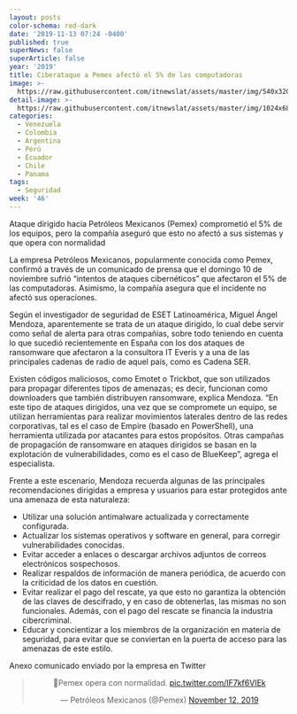 ```yaml
---
layout: posts
color-schema: red-dark
date: '2019-11-13 07:24 -0400'
published: true
superNews: false
superArticle: false
year: '2019'
title: Ciberataque a Pemex afectó el 5% de las computadoras
image: >-
  https://raw.githubusercontent.com/itnewslat/assets/master/img/540x320/Pemex-p.jpg
detail-image: >-
  https://raw.githubusercontent.com/itnewslat/assets/master/img/1024x680/Pemex-g.jpg
categories:
  - Venezuela
  - Colombia
  - Argentina
  - Perú
  - Ecuador
  - Chile
  - Panama
tags:
  - Seguridad
week: '46'
---
```

Ataque dirigido hacia Petróleos Mexicanos (Pemex) comprometió el 5% de los equipos, pero la compañía aseguró que esto no afectó a sus sistemas y que opera con normalidad

La empresa Petróleos Mexicanos, popularmente conocida como Pemex, confirmó a través de un comunicado de prensa que el domingo 10 de noviembre sufrió “intentos de ataques cibernéticos” que afectaron el 5% de las computadoras. Asimismo, la compañía asegura que el incidente no afectó sus operaciones.

Según el investigador de seguridad de ESET Latinoamérica, Miguel Ángel Mendoza, aparentemente se trata de un ataque dirigido, lo cual debe servir como señal de alerta para otras compañías, sobre todo teniendo en cuenta lo que sucedió recientemente en España con los dos ataques de ransomware que afectaron a la consultora IT Everis y a una de las principales cadenas de radio de aquel país, como es Cadena SER.

Existen códigos maliciosos, como Emotet o Trickbot, que son utilizados para propagar diferentes tipos de amenazas; es decir, funcionan como downloaders que también distribuyen ransomware, explica Mendoza. “En este tipo de ataques dirigidos, una vez que se compromete un equipo, se utilizan herramientas para realizar movimientos laterales dentro de las redes corporativas, tal es el caso de Empire (basado en PowerShell), una herramienta utilizada por atacantes para estos propósitos. Otras campañas de propagación de ransomware en ataques dirigidos se basan en la explotación de vulnerabilidades, como es el caso de BlueKeep”, agrega el especialista.

Frente a este escenario, Mendoza recuerda algunas de las principales recomendaciones dirigidas a empresa y usuarios para estar protegidos ante una amenaza de esta naturaleza:

-	Utilizar una solución antimalware actualizada y correctamente configurada.
-	Actualizar los sistemas operativos y software en general, para corregir vulnerabilidades conocidas.
-	Evitar acceder a enlaces o descargar archivos adjuntos de correos electrónicos sospechosos.
-	Realizar respaldos de información de manera periódica, de acuerdo con la criticidad de los datos en cuestión.
-	Evitar realizar el pago del rescate, ya que esto no garantiza la obtención de las claves de descifrado, y en caso de obtenerlas, las mismas no son funcionales. Además, con el pago del rescate se financia la industria cibercriminal.
-	Educar y concientizar a los miembros de la organización en materia de seguridad, para evitar que se conviertan en la puerta de acceso para las amenazas de este estilo.

Anexo comunicado enviado por la empresa en Twitter

<div align="center">
<blockquote class="twitter-tweet">
<p dir="ltr" lang="es">&#x1f4cc;Pemex opera con normalidad. <a href="https://t.co/IF7kf6VIEk">pic.twitter.com/IF7kf6VIEk</a></p>
<p>— Petróleos Mexicanos (@Pemex) <a href="https://twitter.com/Pemex/status/1194077215060824064?ref_src=twsrc%5Etfw">November 12, 2019</a></p></blockquote>
<p><script async src="https://platform.twitter.com/widgets.js" charset="utf-8"></script></p>
</div>